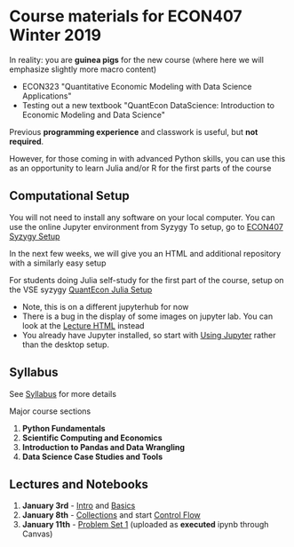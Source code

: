 # Course materials for ECON407 Winter 2019
In reality: you are **guinea pigs** for the new course (where here we will emphasize slightly more macro content)

* ECON323 "Quantitative Economic Modeling with Data Science Applications"
* Testing out a new textbook "QuantEcon DataScience: Introduction to Economic Modeling and Data Science"

Previous **programming experience** and classwork is useful, but **not required**.

However, for those coming in with advanced Python skills, you can use this as an opportunity to learn Julia and/or R for the first parts of the course

## Computational Setup

You will not need to install any software on your local computer.  You can use the online Jupyter environment from Syzygy
To setup, go to [ECON407 Syzygy Setup](https://ubc.syzygy.ca/jupyter/user-redirect/git-pull?repo=https://github.com/ubcecon/ECON407_2019&app=lab)

In the next few weeks, we will give you an HTML and additional repository with a similarly easy setup

For students doing Julia self-study for the first part of the course, setup on the VSE syzygy [QuantEcon Julia Setup](https://vse.syzygy.ca/jupyter/user-redirect/git-pull?repo=https://github.com/QuantEcon/lecture-jl-notebooks&app=lab)
 * Note, this is on a different jupyterhub for now
 * There is a bug in the display of some images on jupyter lab.  You can look at the [Lecture HTML](https://lectures.quantecon.org/jl/) instead 
 * You already have Jupyter installed, so start with [Using Jupyter](https://lectures.quantecon.org/jl/getting_started.html#Using-Jupyter) rather than the desktop setup.

## Syllabus
See [Syllabus](syllabus.md) for more details

Major course sections
1. **Python Fundamentals**
2. **Scientific Computing and Economics**
3. **Introduction to Pandas and Data Wrangling**
4. **Data Science Case Studies and Tools**

## Lectures and Notebooks
1. **January 3rd** - [Intro](https://nbviewer.jupyter.org/github/ubcecon/ECON407_2019/blob/master/intro.ipynb) and [Basics](https://nbviewer.jupyter.org/github/ubcecon/ECON407_2019/blob/master/basics.ipynb)
2. **January 8th** - [Collections](https://nbviewer.jupyter.org/github/ubcecon/ECON407_2019/blob/master/collections.ipynb) and start [Control Flow](https://nbviewer.jupyter.org/github/ubcecon/ECON407_2019/blob/master/controlflow.ipynb)
3. **January 11th** - [Problem Set 1](https://nbviewer.jupyter.org/github/ubcecon/ECON407_2019/blob/master/problem_sets/problem_set_1.ipynb) (uploaded as **executed** ipynb through Canvas)


